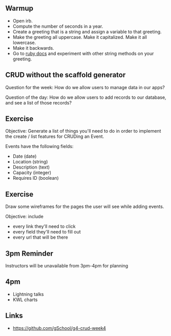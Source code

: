 ## Warmup
* Open irb.  
* Compute the number of seconds in a year.
* Create a greeting that is a string and assign a variable to that greeting.
* Make the greeting all uppercase.
  Make it capitalized.
  Make it all lowercase.
* Make it backwards.
* Go to [ruby docs](http://www.ruby-doc.org/core-2.1.3/String.html) and experiment with other string methods on your greeting.

## CRUD without the scaffold generator

Question for the week: How do we allow users to manage data in our apps?

Question of the day:  How do we allow users to add records to our database, and see a list of those records?

## Exercise

Objective: Generate a list of things you'll need to do in order to implement the create / list features for CRUDing an Event.

Events have the following fields:

* Date (date)
* Location (string)
* Description (text)
* Capacity (integer)
* Requires ID (boolean)

## Exercise

Draw some wireframes for the pages the user will see while adding events.

Objective: include 
* every link they'll need to click
* every field they'll need to fill out
* every url that will be there

## 3pm Reminder

Instructors will be unavailable from 3pm-4pm for planning

## 4pm

* Lightning talks
* KWL charts

## Links

* https://github.com/gSchool/g4-crud-week4
